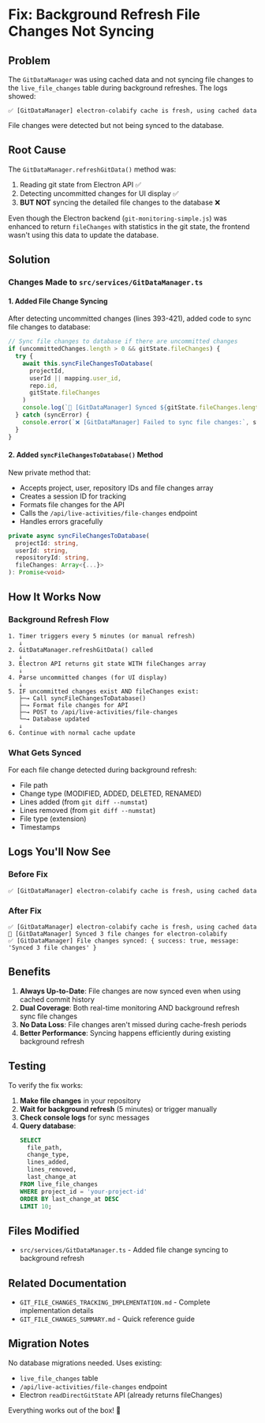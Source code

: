 # Fix: Background Refresh File Changes Not Syncing

## Problem

The `GitDataManager` was using cached data and not syncing file changes to the `live_file_changes` table during background refreshes. The logs showed:

```
✅ [GitDataManager] electron-colabify cache is fresh, using cached data
```

File changes were detected but not being synced to the database.

## Root Cause

The `GitDataManager.refreshGitData()` method was:
1. Reading git state from Electron API ✅
2. Detecting uncommitted changes for UI display ✅
3. **BUT NOT** syncing the detailed file changes to the database ❌

Even though the Electron backend (`git-monitoring-simple.js`) was enhanced to return `fileChanges` with statistics in the git state, the frontend wasn't using this data to update the database.

## Solution

### Changes Made to `src/services/GitDataManager.ts`

#### 1. Added File Change Syncing

After detecting uncommitted changes (lines 393-421), added code to sync file changes to database:

```typescript
// Sync file changes to database if there are uncommitted changes
if (uncommittedChanges.length > 0 && gitState.fileChanges) {
  try {
    await this.syncFileChangesToDatabase(
      projectId,
      userId || mapping.user_id,
      repo.id,
      gitState.fileChanges
    )
    console.log(`💾 [GitDataManager] Synced ${gitState.fileChanges.length} file changes for ${repo.name}`)
  } catch (syncError) {
    console.error(`❌ [GitDataManager] Failed to sync file changes:`, syncError)
  }
}
```

#### 2. Added `syncFileChangesToDatabase()` Method

New private method that:
- Accepts project, user, repository IDs and file changes array
- Creates a session ID for tracking
- Formats file changes for the API
- Calls the `/api/live-activities/file-changes` endpoint
- Handles errors gracefully

```typescript
private async syncFileChangesToDatabase(
  projectId: string,
  userId: string,
  repositoryId: string,
  fileChanges: Array<{...}>
): Promise<void>
```

## How It Works Now

### Background Refresh Flow

```
1. Timer triggers every 5 minutes (or manual refresh)
   ↓
2. GitDataManager.refreshGitData() called
   ↓
3. Electron API returns git state WITH fileChanges array
   ↓
4. Parse uncommitted changes (for UI display)
   ↓
5. IF uncommitted changes exist AND fileChanges exist:
   ├─→ Call syncFileChangesToDatabase()
   ├─→ Format file changes for API
   ├─→ POST to /api/live-activities/file-changes
   └─→ Database updated
   ↓
6. Continue with normal cache update
```

### What Gets Synced

For each file change detected during background refresh:
- File path
- Change type (MODIFIED, ADDED, DELETED, RENAMED)
- Lines added (from `git diff --numstat`)
- Lines removed (from `git diff --numstat`)
- File type (extension)
- Timestamps

## Logs You'll Now See

### Before Fix
```
✅ [GitDataManager] electron-colabify cache is fresh, using cached data
```

### After Fix
```
✅ [GitDataManager] electron-colabify cache is fresh, using cached data
💾 [GitDataManager] Synced 3 file changes for electron-colabify
✅ [GitDataManager] File changes synced: { success: true, message: 'Synced 3 file changes' }
```

## Benefits

1. **Always Up-to-Date**: File changes are now synced even when using cached commit history
2. **Dual Coverage**: Both real-time monitoring AND background refresh sync file changes
3. **No Data Loss**: File changes aren't missed during cache-fresh periods
4. **Better Performance**: Syncing happens efficiently during existing background refresh

## Testing

To verify the fix works:

1. **Make file changes** in your repository
2. **Wait for background refresh** (5 minutes) or trigger manually
3. **Check console logs** for sync messages
4. **Query database**:
   ```sql
   SELECT 
     file_path,
     change_type,
     lines_added,
     lines_removed,
     last_change_at
   FROM live_file_changes 
   WHERE project_id = 'your-project-id'
   ORDER BY last_change_at DESC
   LIMIT 10;
   ```

## Files Modified

- `src/services/GitDataManager.ts` - Added file change syncing to background refresh

## Related Documentation

- `GIT_FILE_CHANGES_TRACKING_IMPLEMENTATION.md` - Complete implementation details
- `GIT_FILE_CHANGES_SUMMARY.md` - Quick reference guide

## Migration Notes

No database migrations needed. Uses existing:
- `live_file_changes` table
- `/api/live-activities/file-changes` endpoint
- Electron `readDirectGitState` API (already returns fileChanges)

Everything works out of the box! 🎉

